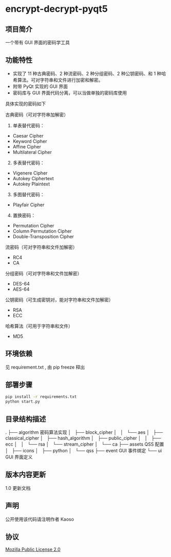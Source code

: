 # encrypt-decrypt-pyqt5

## 项目简介
一个带有 GUI 界面的密码学工具

## 功能特性
- 实现了 11 种古典密码、2 种流密码、2 种分组密码、2 种公钥密码、和 1 种哈希算法。可对字符串和文件进行加密和解密。
- 附带 PyQt 实现的 GUI 界面
- 密码库与 GUI 界面代码分离，可以当做单独的密码库使用

具体实现的密码如下

古典密码（可对字符串加解密）
1. 单表替代密码：
* Caesar Cipher
* Keyword Cipher
* Affine Cipher
* Multilateral Cipher

2. 多表替代密码：
* Vigenere Cipher
* Autokey Ciphertext
* Autokey Plaintext

3. 多图替代密码：
* Playfair Cipher

4. 置换密码：
* Permutation Cipher
* Column Permutation Cipher
* Double-Transposition Cipher

流密码（可对字符串和文件加解密）
* RC4
* CA

分组密码（可对字符串和文件加解密）
* DES-64
* AES-64

公钥密码（可生成密钥对，能对字符串和文件加解密）
* RSA
* ECC

哈希算法（可用于字符串和文件）
* MD5

## 环境依赖
见 requirement.txt , 由 pip freeze 释出

## 部署步骤
```bash
pip install -r requirements.txt
python start.py
```

## 目录结构描述
.
├── algorithm 密码算法实现
│   ├── block_cipher
│   │   └── aes
│   ├── classical_cipher
│   ├── hash_algorithm
│   ├── public_cipher
│   │   ├── ecc
│   │   └── rsa
│   └── stream_cipher
│       └── ca
├── assets QSS 配置
│   ├── icons
│   ├── python
│   └── qss
├── event GUI 事件绑定
└── ui GUI 界面定义

## 版本内容更新
1.0 更新文档

## 声明
公开使用该代码请注明作者 Kaoso

## 协议
[Mozilla Public License 2.0](https://github.com/6nosis/cryptography-GUItool/blob/master/LICENSE)
